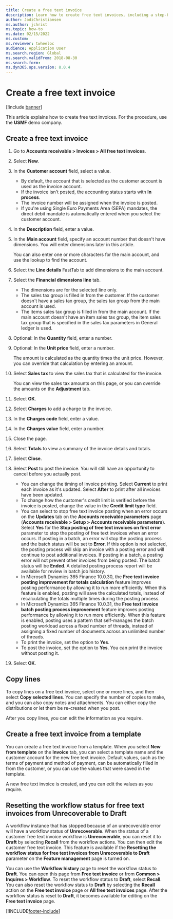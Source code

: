```yaml
--- 
title: Create a free text invoice
description: Learn how to create free text invoices, including a step-by-step process that outlines creating a free text invoice, including an overview of copy lines. 
author: JodiChristiansen
ms.author: jchrist
ms.topic: how-to
ms.date: 02/15/2022
ms.custom:
ms.reviewer: twheeloc    
audience: Application User  
ms.search.region: Global
ms.search.validFrom: 2018-08-30
ms.search.form:
ms.dyn365.ops.version: 8.0.4
---
```


# Create a free text invoice

[!include [banner](../includes/banner.md)]

This article explains how to create free text invoices. For the procedure, use the **USMF** demo company.

## Create a free text invoice

1. Go to **Accounts receivable \> Invoices \> All free text invoices**.
2. Select **New**.
3. In the **Customer account** field, select a value.

    * By default, the account that is selected as the customer account is used as the invoice account.
    * If the invoice isn't posted, the accounting status starts with **In process**.
    * The invoice number will be assigned when the invoice is posted.
    * If you're using Single Euro Payments Area (SEPA) mandates, the direct debit mandate is automatically entered when you select the customer account.

4. In the **Description** field, enter a value.
5. In the **Main account** field, specify an account number that doesn't have dimensions. You will enter dimensions later in this article.

    You can also enter one or more characters for the main account, and use the lookup to find the account.

6. Select the **Line details** FastTab to add dimensions to the main account.
7. Select the **Financial dimensions line** tab.

    * The dimensions are for the selected line only.
    * The sales tax group is filled in from the customer. If the customer doesn't have a sales tax group, the sales tax group from the main account is used.
    * The items sales tax group is filled in from the main account. If the main account doesn't have an item sales tax group, the item sales tax group that is specified in the sales tax parameters in General ledger is used.

8. Optional: In the **Quantity** field, enter a number.
9. Optional: In the **Unit price** field, enter a number.

    The amount is calculated as the quantity times the unit price. However, you can override that calculation by entering an amount.

10. Select **Sales tax** to view the sales tax that is calculated for the invoice.

    You can view the sales tax amounts on this page, or you can override the amounts on the **Adjustment** tab.

11. Select **OK**.
12. Select **Charges** to add a charge to the invoice.
13. In the **Charges code** field, enter a value.
14. In the **Charges value** field, enter a number.
15. Close the page.
16. Select **Totals** to view a summary of the invoice details and totals.
17. Select **Close**.
18. Select **Post** to post the invoice. You will still have an opportunity to cancel before you actually post.

    * You can change the timing of invoice printing. Select **Current** to print each invoice as it's updated. Select **After** to print after all invoices have been updated.
    * To change how the customer's credit limit is verified before the invoice is posted, change the value in the **Credit limit type** field.
    * You can select to stop free text invoice posting when an error occurs on the **Updates** tab on the **Accounts receivable parameters** page (**Accounts receivable > Setup > Accounts receivable parameters**). Select **Yes** for the **Stop posting of free text invoices on first error** parameter to stop the posting of free text invoices when an error occurs. If posting in a batch, an error will stop the posting process and the batch status will be set to **Error**. If this option is not selected, the posting process will skip an invoice with a posting error and will continue to post additional invoices. If posting in a batch, a posting error will not prevent other invoices from being posted. The batch status will be **Ended**. A detailed posting process report will be available for review in batch job history.
    * In Microsoft Dynamics 365 Finance 10.0.30, the **Free text invoice posting improvement for totals calculation** feature improves posting performance by allowing it to run more efficiently. When this feature is enabled, posting will save the calculated totals, instead of recalculating the totals multiple times during the posting process. 
    * In Microsoft Dynamics 365 Finance 10.0.31, the **Free text invoice batch posting process improvement** feature improves posting performance by allowing it to run more efficiently. When this feature is enabled, posting uses a pattern that self-manages the batch posting workload across a fixed number of threads, instead of assigning a fixed number of documents across an unlimited number of threads.
    * To print the invoice, set the option to **Yes**.
    * To post the invoice, set the option to **Yes**. You can print the invoice without posting it.

19. Select **OK**.

## Copy lines
To copy lines on a free text invoice, select one or more lines, and then select **Copy selected lines**. You can specify the number of copies to make, and you can also copy notes and attachments. You can either copy the distributions or let them be re-created when you post.

After you copy lines, you can edit the information as you require.

## Create a free text invoice from a template
You can create a free text invoice from a template. When you select **New from template** on the **Invoice** tab, you can select a template name and the customer account for the new free text invoice. Default values, such as the terms of payment and method of payment, can be automatically filled in from the customer, or you can use the values that were saved in the template.

A new free text invoice is created, and you can edit the values as you require.

## Resetting the workflow status for free text invoices from Unrecoverable to Draft
A workflow instance that has stopped because of an unrecoverable error will have a workflow status of **Unrecoverable**. When the status of a customer free text invoice workflow is **Unrecoverable**, you can reset it to **Draft** by selecting **Recall** from the workflow actions. You can then edit the customer free text invoice. This feature is available if the **Resetting the workflow status for free text invoices from Unrecoverable to Draft** parameter on the **Feature management** page is turned on.

You can use the **Workflow history** page to reset the workflow status to **Draft**. You can open this page from **Free text invoice** or from **Common > Inquires > Workflow**. To reset the workflow status to **Draft**, select **Recall**. You can also reset the workflow status to **Draft** by selecting the **Recall** action on the **Free text invoice** page or **All free text invoices** page. After the workflow status is reset to **Draft**, it becomes available for editing on the **Free text invoice** page.



[!INCLUDE[footer-include](../../includes/footer-banner.md)]
